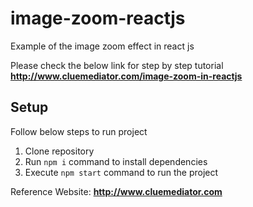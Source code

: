 # image-zoom-reactjs
Example of the image zoom effect in react js

Please check the below link for step by step tutorial
**http://www.cluemediator.com/image-zoom-in-reactjs**

## Setup
Follow below steps to run project

1. Clone repository
2. Run `npm i` command to install dependencies
3. Execute `npm start` command to run the project

Reference Website: **http://www.cluemediator.com**
